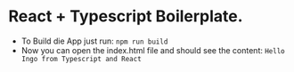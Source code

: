 # React + Typescript Boilerplate.

- To Build die App just run: ```npm run build```
- Now you can open the index.html file and should see the content: ```Hello Ingo from Typescript and React```